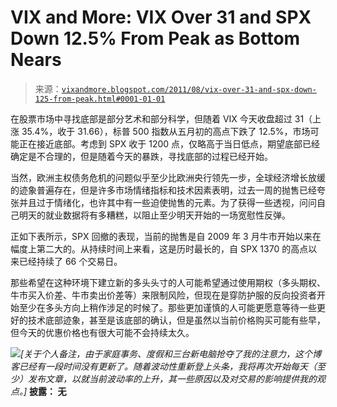 <!--yml

类别：未分类

日期：2024-05-18 16:49:33

-->

# VIX and More: VIX Over 31 and SPX Down 12.5% From Peak as Bottom Nears

> 来源：[`vixandmore.blogspot.com/2011/08/vix-over-31-and-spx-down-125-from-peak.html#0001-01-01`](http://vixandmore.blogspot.com/2011/08/vix-over-31-and-spx-down-125-from-peak.html#0001-01-01)

在股票市场中寻找底部是部分艺术和部分科学，但随着 VIX 今天收盘超过 31（上涨 35.4%，收于 31.66），标普 500 指数从五月初的高点下跌了 12.5%，市场可能正在接近底部。考虑到 SPX 收于 1200 点，仅略高于当日低点，期望底部已经确定是不合理的，但是随着今天的暴跌，寻找底部的过程已经开始。

当然，欧洲主权债务危机的问题似乎至少比欧洲央行领先一步，全球经济增长放缓的迹象普遍存在，但是许多市场情绪指标和技术因素表明，过去一周的抛售已经夸张并且过于情绪化，也许其中有一些迫使抛售的元素。为了获得一些透视，问问自己明天的就业数据将有多糟糕，以阻止至少明天开始的一场宽慰性反弹。

正如下表所示，SPX 回撤的表现，当前的抛售是自 2009 年 3 月牛市开始以来在幅度上第二大的。从持续时间上来看，这是历时最长的，自 SPX 1370 的高点以来已经持续了 66 个交易日。

那些希望在这种环境下建立新的多头头寸的人可能希望通过使用期权（多头期权、牛市买入价差、牛市卖出价差等）来限制风险，但现在是穿防护服的反向投资者开始至少在多头方向上稍作涉足的时候了。那些更加谨慎的人可能更愿意等待一些更好的技术底部迹象，甚至是该底部的确认，但是虽然以当前价格购买可能有些早，但今天的优惠价格也有很大可能不会持续太久。

![](http://i104.photobucket.com/albums/m163/bl82/SPXPullbackTable080411EOD.gif)*[关于个人备注，由于家庭事务、度假和三台新电脑抢夺了我的注意力，这个博客已经有一段时间没有更新了。随着波动性重新登上头条，我将再次开始每天（至少）发布文章，以就当前波动率的上升，其一些原因以及对交易的影响提供我的观点。]*  ****披露：** 无**
